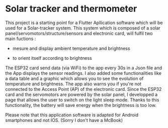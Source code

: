 # Solar tracker and thermometer

This project is a starting point for a Flutter Apllication software which will be used for a Solar-tracker system.
This system which is composed of a solar panel/servomotors/structure/sensors and electronic card, will fulfil two main fuctions :

- mesure and display ambient temperature and brightness
  
- to orient itself according to brightness

The ESP32 card send data (via WiFi) to the app every 30s in a Json file and the App displays the sensor readings. I also added some functionalities like a data table and a graphic which allows you to see the evolution of temperature and brightness. The app also warns you if you're not connected to the Access Point (AP) of the electronic card.
Since the ESP32 card and the servomotors are powered by the solar panel, I developped a page that allows the user to switch on the light sleep mode. Thanks to this functionality, the battery will save energy when the brightness is too low.


Please note that this application software is adapted for Android smartphones and not IOS. (Sorry I don't have a McBook)
